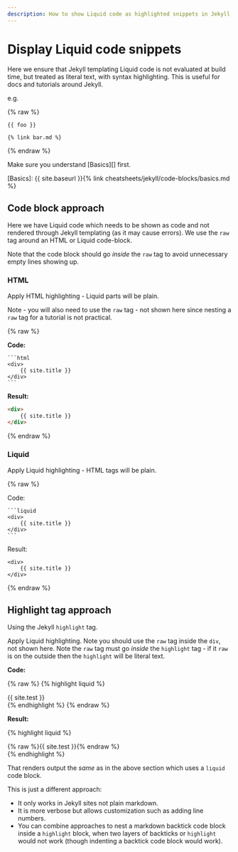 ```yaml
---
description: How to show Liquid code as highlighted snippets in Jekyll
---
```

# Display Liquid code snippets


Here we ensure that Jekyll templating Liquid code is not evaluated at build time, but treated as literal text, with syntax highlighting. This is useful for docs and tutorials around Jekyll.

e.g.

{% raw %}
```liquid
{{ foo }}

{% link bar.md %}
```
{% endraw %}

Make sure you understand [Basics][] first.

[Basics]: {{ site.baseurl }}{% link cheatsheets/jekyll/code-blocks/basics.md %}


## Code block approach

Here we have Liquid code which needs to be shown as code and not rendered through Jekyll templating (as it may cause errors). We use the `raw` tag around an HTML or Liquid code-block.

Note that the code block should go _inside_ the `raw` tag to avoid unnecessary empty lines showing up.

### HTML

Apply HTML highlighting  - Liquid parts will be plain.

Note - you will also need to use the `raw` tag - not shown here since nesting a `raw` tag for a tutorial is not practical.

{% raw %}

**Code:**

	```html
	<div>
	    {{ site.title }}
	</div>
	```

**Result:**

```html
<div>
    {{ site.title }}
</div>
```

{% endraw %}

### Liquid

Apply Liquid highlighting - HTML tags will be plain.

{% raw %}

Code:

	```liquid
	<div>
	    {{ site.title }}
	</div>
	```

Result:

```liquid
<div>
    {{ site.title }}
</div>
```

{% endraw %}


## Highlight tag approach

Using the Jekyll `highlight` tag.

Apply Liquid highlighting. Note you should use the `raw` tag inside the `div`, not shown here. Note the `raw` tag must go _inside_ the `highlight` tag - if it `raw` is on the outside then the `highlight` will be literal text.

**Code:**

{% raw %}
	{% highlight liquid %}
	<div>
	    {{ site.test }}
	</div>
	{% endhighlight %}
{% endraw %}

**Result:**

{% highlight liquid %}
<div>
    {% raw %}{{ site.test }}{% endraw %}
</div>
{% endhighlight %}


That renders output the _same_ as in the above section which uses a `liquid` code block.

This is just a different approach:

- It only works in Jekyll sites not plain markdown.
- It is more verbose but allows customization such as adding line numbers.
- You can combine approaches to nest a markdown backtick code block inside a `highlight` block, when two layers of backticks or `highlight` would not work (though indenting a backtick code block would work).
